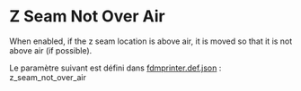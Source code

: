 # Z Seam Not Over Air

When enabled, if the z seam location is above air, it is moved so that it is not above air (if possible).


Le paramètre suivant est défini dans [fdmprinter.def.json](https://github.com/smartavionics/Cura/blob/mb-master/resources/definitions/fdmprinter.def.json) : z_seam_not_over_air

